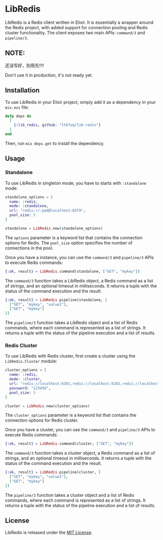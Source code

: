 <!-- MDOC !-->
# LibRedis

LibRedis is a Redis client written in Elixir. It is essentially a wrapper around the Redix project, with added support for connection pooling and Redis cluster functionality. The client exposes two main APIs: `command/3` and `pipeline/3`.

## NOTE:
还没写好，别用先!!!!

Don't use it in production, it's not ready yet.

## Installation

To use LibRedis in your Elixir project, simply add it as a dependency in your `mix.exs` file:

```elixir
defp deps do
  [
    {:lib_redis, github: "tt67wq/lib-redis"}
  ]
end
```

Then, run `mix deps.get` to install the dependency.

## Usage

### Standalone

To use LibRedis in singleton mode, you have to starts with `:standalone` mode:

```elixir
standalone_options = [
  name: :redis,
  mode: :standalone,
  url: "redis://:pwd@localhost:6379",
  pool_size: 5
]

standalone = LibRedis.new(standalone_options)
```

The `options` parameter is a keyword list that contains the connection options for Redis. The `pool_size` option specifies the number of connections in the pool.

Once you have a instance, you can use the `command/3` and `pipeline/3` APIs to execute Redis commands:

```elixir
{:ok, result} = LibRedis.command(standalone, ["GET", "mykey"])
```

The `command/3` function takes a LibRedis object, a Redis command as a list of strings, and an optional timeout in milliseconds. It returns a tuple with the status of the command execution and the result.

```elixir
{:ok, result} = LibRedis.pipeline(standalone, [
  ["SET", "mykey", "value1"],
  ["GET", "mykey"]
])
```

The `pipeline/3` function takes a LibRedis object and a list of Redis commands, where each command is represented as a list of strings. It returns a tuple with the status of the pipeline execution and a list of results.

### Redis Cluster

To use LibRedis with Redis cluster, first create a cluster using the `LibRedis.Cluster` module:

```elixir
cluster_options = [
  name: :redis,
  mode: :cluster,
  url: "redis://localhost:6381,redis://localhost:6382,redis://localhost:6383,redis://localhost:6384,redis://localhost:6385",
  password: "123456",
  pool_size: 5
]

cluster = LibRedis.new(cluster_options)
```

The `cluster_options` parameter is a keyword list that contains the connection options for Redis cluster. 

Once you have a cluster, you can use the `command/3` and `pipeline/3` APIs to execute Redis commands:

```elixir
{:ok, result} = LibRedis.command(cluster, ["GET", "mykey"])
```

The `command/3` function takes a cluster object, a Redis command as a list of strings, and an optional timeout in milliseconds. It returns a tuple with the status of the command execution and the result.

```elixir
{:ok, result} = LibRedis.pipeline(cluster, [
  ["SET", "mykey", "value1"],
  ["GET", "mykey"]
])
```

The `pipeline/3` function takes a cluster object and a list of Redis commands, where each command is represented as a list of strings. It returns a tuple with the status of the pipeline execution and a list of results.

## License

LibRedis is released under the [MIT License](https://opensource.org/licenses/MIT).